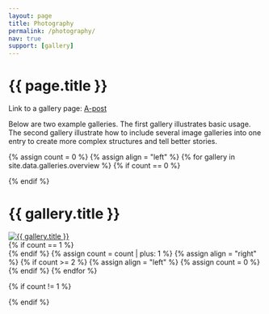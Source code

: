 ```yaml
---
layout: page
title: Photography
permalink: /photography/
nav: true
support: [gallery]
---
```


<h1>{{ page.title }}</h1>

<p>Link to a gallery page: <a href="astyle.html">A-post</a></p>

<p>Below are two example galleries. The first gallery illustrates basic usage.
The second gallery illustrate how to include several image galleries into one
entry to create more complex structures and tell better stories.</p>

<!-- the following block is auto-generated by Jekyll -->
{% assign count = 0 %}
{% assign align = "left" %}
{% for gallery in site.data.galleries.overview %}
{% if count == 0 %}<div class="row">{% endif %}
  <div class="half-width gallery-preview {{ align }}">
    <h1>{{ gallery.title }}</h1>
    <a href="/photography/{{ gallery.directory }}.html">
      <img alt="{{ gallery.title }}" src="/assets/img-noresample/{% if gallery.picture_path %}{{ gallery.picture_path }}{% else %}{{ gallery.directory }}{% endif %}/{{ gallery.preview.thumbnail }}" />
    </a>
  </div>
{% if count == 1 %}</div>{% endif %}
{% assign count = count | plus: 1 %}
{% assign align = "right" %}
{% if count >= 2 %}
{% assign align = "left" %}
{% assign count = 0 %}
{% endif %}
{% endfor %}

{% if count != 1 %}
</div>
{% endif %}


